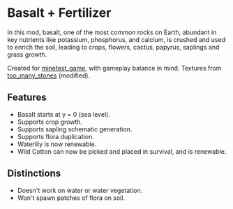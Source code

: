 # Basalt + Fertilizer
In this mod, basalt, one of the most common rocks on Earth, abundant in key nutrients like potassium, phosphorus, and calcium, is crushed and used to enrich the soil, leading to crops, flowers, cactus, papyrus, saplings and grass growth.

Created for [minetest_game](https://content.minetest.net/packages/Minetest/minetest_game/), with gameplay balance in mind. Textures from [too_many_stones](https://content.minetest.net/packages/JoeEnderman/too_many_stones/) (modified).

## Features
- Basalt starts at y = 0 (sea level).
- Supports crop growth.
- Supports sapling schematic generation.
- Supports flora duplication.
- Waterlily is now renewable.
- Wild Cotton can now be picked and placed in survival, and is renewable.

## Distinctions
- Doesn't work on water or water vegetation.
- Won't spawn patches of flora on soil.
